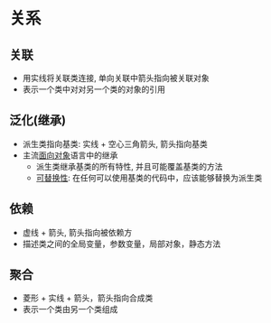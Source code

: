 # 关系

## 关联

- 用实线将关联类连接, 单向关联中箭头指向被关联对象
- 表示一个类中对对另一个类的对象的引用

## 泛化(继承)

- 派生类指向基类: 实线 + 空心三角箭头, 箭头指向基类
- 主流[面向对象](c++_object_oriented_programming.md)语言中的继承
  -  派生类继承基类的所有特性, 并且可能覆盖基类的方法
  - [可替换性](c++_object_oriented_programming.md#有继承关系的类型之间的转换): 在任何可以使用基类的代码中，应该能够替换为派生类

## 依赖

- 虚线 + 箭头, 箭头指向被依赖方
- 描述类之间的全局变量，参数变量，局部对象，静态方法

## 聚合

- 菱形 + 实线 + 箭头，箭头指向合成类
- 表示一个类由另一个类组成